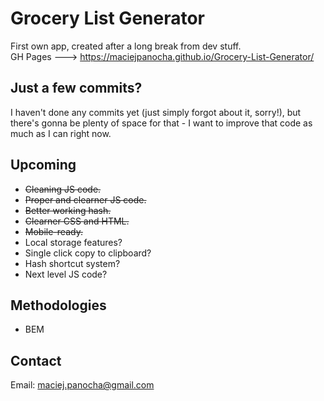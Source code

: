 # Grocery List Generator
 First own app, created after a long break from dev stuff.  
GH Pages ---> https://maciejpanocha.github.io/Grocery-List-Generator/

## Just a few commits?
I haven't done any commits yet (just simply forgot about it, sorry!), but there's gonna be plenty of space for that - I want to improve that code as much as I can right now.

## Upcoming
- ~~Cleaning JS code.~~
- ~~Proper and clearner JS code.~~
- ~~Better working hash.~~
- ~~Clearner CSS and HTML.~~
- ~~Mobile-ready.~~
- Local storage features?
- Single click copy to clipboard?
- Hash shortcut system?
- Next level JS code?

## Methodologies
- BEM

## Contact
Email: maciej.panocha@gmail.com
